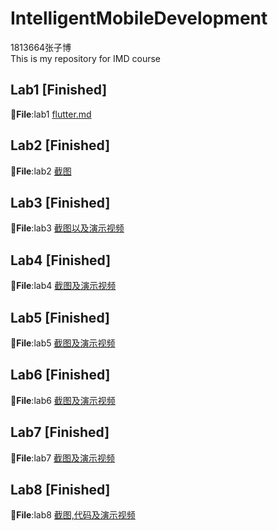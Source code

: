 # IntelligentMobileDevelopment
1813664张子博  
This is my repository for IMD course

Lab1  [Finished]
--------
📁**File**:lab1 [flutter.md](https://github.com/zodiacVG/IntelligentMobileDevelopment/blob/4149b1ad600434df3a429a8712a3140df25ad78f/lab1/flutter.md)  


Lab2 [Finished]
--------
📁**File**:lab2 [截图](https://github.com/zodiacVG/IntelligentMobileDevelopment/tree/master/lab2/%E6%88%AA%E5%9B%BE)


Lab3 [Finished]
--------
📁**File**:lab3 [截图以及演示视频](https://github.com/zodiacVG/IntelligentMobileDevelopment/tree/master/lab3)


Lab4 [Finished]
--------
📁**File**:lab4 [截图及演示视频](https://github.com/zodiacVG/IntelligentMobileDevelopment/tree/master/lab4/%E6%88%AA%E5%9B%BE%E8%A7%86%E9%A2%91)


Lab5 [Finished]
--------
📁**File**:lab5 [截图及演示视频](https://github.com/zodiacVG/IntelligentMobileDevelopment/tree/master/lab5/%E6%88%AA%E5%9B%BE%E4%B8%8E%E6%BC%94%E7%A4%BA)


Lab6 [Finished]
--------
📁**File**:lab6 [截图及演示视频](https://github.com/zodiacVG/IntelligentMobileDevelopment/tree/master/lab6/%E6%88%AA%E5%9B%BE%E4%B8%8E%E6%BC%94%E7%A4%BA)


Lab7 [Finished]
--------
📁**File**:lab7 [截图及演示视频](https://github.com/zodiacVG/IntelligentMobileDevelopment/tree/master/lab7/%E6%88%AA%E5%9B%BE%E4%B8%8E%E6%BC%94%E7%A4%BA)


Lab8 [Finished]
--------
📁**File**:lab8 [截图,代码及演示视频](https://github.com/zodiacVG/IntelligentMobileDevelopment/tree/master/lab8)
